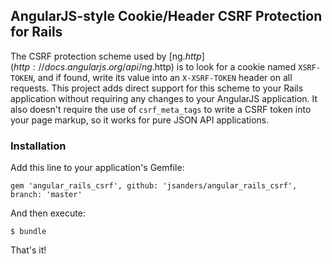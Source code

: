 ## AngularJS-style Cookie/Header CSRF Protection for Rails

The CSRF protection scheme used by [ng.$http](http://docs.angularjs.org/api/ng.$http) is to look for a cookie named `XSRF-TOKEN`, and if found, write its value into an `X-XSRF-TOKEN` header on all requests. This project adds direct support for this scheme to your Rails application without requiring any changes to your AngularJS application. It also doesn't require the use of `csrf_meta_tags` to write a CSRF token into your page markup, so it works for pure JSON API applications.

### Installation

Add this line to your application's Gemfile:

    gem 'angular_rails_csrf', github: 'jsanders/angular_rails_csrf', branch: 'master'

And then execute:

    $ bundle

That's it!
